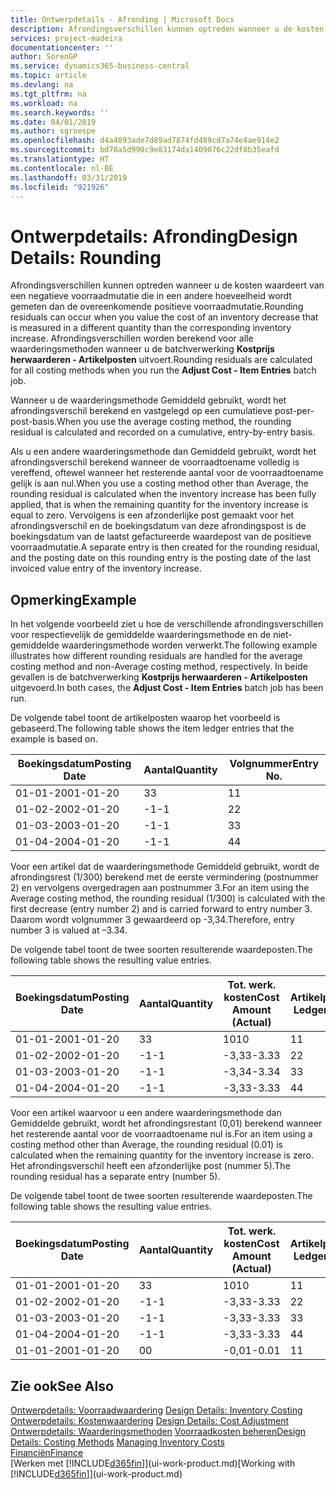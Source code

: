 ```yaml
---
title: Ontwerpdetails - Afronding | Microsoft Docs
description: Afrondingsverschillen kunnen optreden wanneer u de kosten waardeert van een negatieve voorraadmutatie die in een andere hoeveelheid wordt gemeten dan de overeenkomende positieve voorraadmutatie. Afrondingsverschillen worden berekend voor alle waarderingsmethoden wanneer u de batchverwerking **Kostprijs herwaarderen - Artikelposten** uitvoert.
services: project-madeira
documentationcenter: ''
author: SorenGP
ms.service: dynamics365-business-central
ms.topic: article
ms.devlang: na
ms.tgt_pltfrm: na
ms.workload: na
ms.search.keywords: ''
ms.date: 04/01/2019
ms.author: sgroespe
ms.openlocfilehash: d4a4893ade7d89ad7874fd489cd7a74e4ae914e2
ms.sourcegitcommit: bd78a5d990c9e83174da1409076c22df8b35eafd
ms.translationtype: HT
ms.contentlocale: nl-BE
ms.lasthandoff: 03/31/2019
ms.locfileid: "921926"
---
```

# <a name="design-details-rounding"></a><span data-ttu-id="7caac-104">Ontwerpdetails: Afronding</span><span class="sxs-lookup"><span data-stu-id="7caac-104">Design Details: Rounding</span></span>
<span data-ttu-id="7caac-105">Afrondingsverschillen kunnen optreden wanneer u de kosten waardeert van een negatieve voorraadmutatie die in een andere hoeveelheid wordt gemeten dan de overeenkomende positieve voorraadmutatie.</span><span class="sxs-lookup"><span data-stu-id="7caac-105">Rounding residuals can occur when you value the cost of an inventory decrease that is measured in a different quantity than the corresponding inventory increase.</span></span> <span data-ttu-id="7caac-106">Afrondingsverschillen worden berekend voor alle waarderingsmethoden wanneer u de batchverwerking **Kostprijs herwaarderen - Artikelposten** uitvoert.</span><span class="sxs-lookup"><span data-stu-id="7caac-106">Rounding residuals are calculated for all costing methods when you run the **Adjust Cost - Item Entries** batch job.</span></span>  

 <span data-ttu-id="7caac-107">Wanneer u de waarderingsmethode Gemiddeld gebruikt, wordt het afrondingsverschil berekend en vastgelegd op een cumulatieve post-per-post-basis.</span><span class="sxs-lookup"><span data-stu-id="7caac-107">When you use the average costing method, the rounding residual is calculated and recorded on a cumulative, entry-by-entry basis.</span></span>  

 <span data-ttu-id="7caac-108">Als u een andere waarderingsmethode dan Gemiddeld gebruikt, wordt het afrondingsverschil berekend wanneer de voorraadtoename volledig is vereffend, oftewel wanneer het resterende aantal voor de voorraadtoename gelijk is aan nul.</span><span class="sxs-lookup"><span data-stu-id="7caac-108">When you use a costing method other than Average, the rounding residual is calculated when the inventory increase has been fully applied, that is when the remaining quantity for the inventory increase is equal to zero.</span></span> <span data-ttu-id="7caac-109">Vervolgens is een afzonderlijke post gemaakt voor het afrondingsverschil en de boekingsdatum van deze afrondingspost is de boekingsdatum van de laatst gefactureerde waardepost van de positieve voorraadmutatie.</span><span class="sxs-lookup"><span data-stu-id="7caac-109">A separate entry is then created for the rounding residual, and the posting date on this rounding entry is the posting date of the last invoiced value entry of the inventory increase.</span></span>  

## <a name="example"></a><span data-ttu-id="7caac-110">Opmerking</span><span class="sxs-lookup"><span data-stu-id="7caac-110">Example</span></span>  
 <span data-ttu-id="7caac-111">In het volgende voorbeeld ziet u hoe de verschillende afrondingsverschillen voor respectievelijk de gemiddelde waarderingsmethode en de niet-gemiddelde waarderingsmethode worden verwerkt.</span><span class="sxs-lookup"><span data-stu-id="7caac-111">The following example illustrates how different rounding residuals are handled for the average costing method and non-Average costing method, respectively.</span></span> <span data-ttu-id="7caac-112">In beide gevallen is de batchverwerking **Kostprijs herwaarderen - Artikelposten** uitgevoerd.</span><span class="sxs-lookup"><span data-stu-id="7caac-112">In both cases, the **Adjust Cost - Item Entries** batch job has been run.</span></span>  

 <span data-ttu-id="7caac-113">De volgende tabel toont de artikelposten waarop het voorbeeld is gebaseerd.</span><span class="sxs-lookup"><span data-stu-id="7caac-113">The following table shows the item ledger entries that the example is based on.</span></span>  

|<span data-ttu-id="7caac-114">Boekingsdatum</span><span class="sxs-lookup"><span data-stu-id="7caac-114">Posting Date</span></span>|<span data-ttu-id="7caac-115">Aantal</span><span class="sxs-lookup"><span data-stu-id="7caac-115">Quantity</span></span>|<span data-ttu-id="7caac-116">Volgnummer</span><span class="sxs-lookup"><span data-stu-id="7caac-116">Entry No.</span></span>|  
|------------------|--------------|---------------|  
|<span data-ttu-id="7caac-117">01-01-20</span><span class="sxs-lookup"><span data-stu-id="7caac-117">01-01-20</span></span>|<span data-ttu-id="7caac-118">3</span><span class="sxs-lookup"><span data-stu-id="7caac-118">3</span></span>|<span data-ttu-id="7caac-119">1</span><span class="sxs-lookup"><span data-stu-id="7caac-119">1</span></span>|  
|<span data-ttu-id="7caac-120">01-02-20</span><span class="sxs-lookup"><span data-stu-id="7caac-120">02-01-20</span></span>|<span data-ttu-id="7caac-121">-1</span><span class="sxs-lookup"><span data-stu-id="7caac-121">-1</span></span>|<span data-ttu-id="7caac-122">2</span><span class="sxs-lookup"><span data-stu-id="7caac-122">2</span></span>|  
|<span data-ttu-id="7caac-123">01-03-20</span><span class="sxs-lookup"><span data-stu-id="7caac-123">03-01-20</span></span>|<span data-ttu-id="7caac-124">-1</span><span class="sxs-lookup"><span data-stu-id="7caac-124">-1</span></span>|<span data-ttu-id="7caac-125">3</span><span class="sxs-lookup"><span data-stu-id="7caac-125">3</span></span>|  
|<span data-ttu-id="7caac-126">01-04-20</span><span class="sxs-lookup"><span data-stu-id="7caac-126">04-01-20</span></span>|<span data-ttu-id="7caac-127">-1</span><span class="sxs-lookup"><span data-stu-id="7caac-127">-1</span></span>|<span data-ttu-id="7caac-128">4</span><span class="sxs-lookup"><span data-stu-id="7caac-128">4</span></span>|  

 <span data-ttu-id="7caac-129">Voor een artikel dat de waarderingsmethode Gemiddeld gebruikt, wordt de afrondingsrest (1/300) berekend met de eerste vermindering (postnummer 2) en vervolgens overgedragen aan postnummer 3.</span><span class="sxs-lookup"><span data-stu-id="7caac-129">For an item using the Average costing method, the rounding residual (1/300) is calculated with the first decrease (entry number 2) and is carried forward to entry number 3.</span></span> <span data-ttu-id="7caac-130">Daarom wordt volgnummer 3 gewaardeerd op -3,34.</span><span class="sxs-lookup"><span data-stu-id="7caac-130">Therefore, entry number 3 is valued at –3.34.</span></span>  

 <span data-ttu-id="7caac-131">De volgende tabel toont de twee soorten resulterende waardeposten.</span><span class="sxs-lookup"><span data-stu-id="7caac-131">The following table shows the resulting value entries.</span></span>  

|<span data-ttu-id="7caac-132">Boekingsdatum</span><span class="sxs-lookup"><span data-stu-id="7caac-132">Posting Date</span></span>|<span data-ttu-id="7caac-133">Aantal</span><span class="sxs-lookup"><span data-stu-id="7caac-133">Quantity</span></span>|<span data-ttu-id="7caac-134">Tot. werk. kosten</span><span class="sxs-lookup"><span data-stu-id="7caac-134">Cost Amount (Actual)</span></span>|<span data-ttu-id="7caac-135">Artikelpostnr.</span><span class="sxs-lookup"><span data-stu-id="7caac-135">Item Ledger Entry No.</span></span>|<span data-ttu-id="7caac-136">Volgnummer</span><span class="sxs-lookup"><span data-stu-id="7caac-136">Entry No.</span></span>|  
|------------------|--------------|----------------------------|---------------------------|---------------|  
|<span data-ttu-id="7caac-137">01-01-20</span><span class="sxs-lookup"><span data-stu-id="7caac-137">01-01-20</span></span>|<span data-ttu-id="7caac-138">3</span><span class="sxs-lookup"><span data-stu-id="7caac-138">3</span></span>|<span data-ttu-id="7caac-139">10</span><span class="sxs-lookup"><span data-stu-id="7caac-139">10</span></span>|<span data-ttu-id="7caac-140">1</span><span class="sxs-lookup"><span data-stu-id="7caac-140">1</span></span>|<span data-ttu-id="7caac-141">1</span><span class="sxs-lookup"><span data-stu-id="7caac-141">1</span></span>|  
|<span data-ttu-id="7caac-142">01-02-20</span><span class="sxs-lookup"><span data-stu-id="7caac-142">02-01-20</span></span>|<span data-ttu-id="7caac-143">-1</span><span class="sxs-lookup"><span data-stu-id="7caac-143">-1</span></span>|<span data-ttu-id="7caac-144">-3,33</span><span class="sxs-lookup"><span data-stu-id="7caac-144">-3.33</span></span>|<span data-ttu-id="7caac-145">2</span><span class="sxs-lookup"><span data-stu-id="7caac-145">2</span></span>|<span data-ttu-id="7caac-146">2</span><span class="sxs-lookup"><span data-stu-id="7caac-146">2</span></span>|  
|<span data-ttu-id="7caac-147">01-03-20</span><span class="sxs-lookup"><span data-stu-id="7caac-147">03-01-20</span></span>|<span data-ttu-id="7caac-148">-1</span><span class="sxs-lookup"><span data-stu-id="7caac-148">-1</span></span>|<span data-ttu-id="7caac-149">-3,34</span><span class="sxs-lookup"><span data-stu-id="7caac-149">-3.34</span></span>|<span data-ttu-id="7caac-150">3</span><span class="sxs-lookup"><span data-stu-id="7caac-150">3</span></span>|<span data-ttu-id="7caac-151">3</span><span class="sxs-lookup"><span data-stu-id="7caac-151">3</span></span>|  
|<span data-ttu-id="7caac-152">01-04-20</span><span class="sxs-lookup"><span data-stu-id="7caac-152">04-01-20</span></span>|<span data-ttu-id="7caac-153">-1</span><span class="sxs-lookup"><span data-stu-id="7caac-153">-1</span></span>|<span data-ttu-id="7caac-154">-3,33</span><span class="sxs-lookup"><span data-stu-id="7caac-154">-3.33</span></span>|<span data-ttu-id="7caac-155">4</span><span class="sxs-lookup"><span data-stu-id="7caac-155">4</span></span>|<span data-ttu-id="7caac-156">4</span><span class="sxs-lookup"><span data-stu-id="7caac-156">4</span></span>|  

 <span data-ttu-id="7caac-157">Voor een artikel waarvoor u een andere waarderingsmethode dan Gemiddelde gebruikt, wordt het afrondingsrestant (0,01) berekend wanneer het resterende aantal voor de voorraadtoename nul is.</span><span class="sxs-lookup"><span data-stu-id="7caac-157">For an item using a costing method other than Average, the rounding residual (0.01) is calculated when the remaining quantity for the inventory increase is zero.</span></span> <span data-ttu-id="7caac-158">Het afrondingsverschil heeft een afzonderlijke post (nummer 5).</span><span class="sxs-lookup"><span data-stu-id="7caac-158">The rounding residual has a separate entry (number 5).</span></span>  

 <span data-ttu-id="7caac-159">De volgende tabel toont de twee soorten resulterende waardeposten.</span><span class="sxs-lookup"><span data-stu-id="7caac-159">The following table shows the resulting value entries.</span></span>  

|<span data-ttu-id="7caac-160">Boekingsdatum</span><span class="sxs-lookup"><span data-stu-id="7caac-160">Posting Date</span></span>|<span data-ttu-id="7caac-161">Aantal</span><span class="sxs-lookup"><span data-stu-id="7caac-161">Quantity</span></span>|<span data-ttu-id="7caac-162">Tot. werk. kosten</span><span class="sxs-lookup"><span data-stu-id="7caac-162">Cost Amount (Actual)</span></span>|<span data-ttu-id="7caac-163">Artikelpostnr.</span><span class="sxs-lookup"><span data-stu-id="7caac-163">Item Ledger Entry No.</span></span>|<span data-ttu-id="7caac-164">Volgnummer</span><span class="sxs-lookup"><span data-stu-id="7caac-164">Entry No.</span></span>|  
|------------------|--------------|----------------------------|---------------------------|---------------|  
|<span data-ttu-id="7caac-165">01-01-20</span><span class="sxs-lookup"><span data-stu-id="7caac-165">01-01-20</span></span>|<span data-ttu-id="7caac-166">3</span><span class="sxs-lookup"><span data-stu-id="7caac-166">3</span></span>|<span data-ttu-id="7caac-167">10</span><span class="sxs-lookup"><span data-stu-id="7caac-167">10</span></span>|<span data-ttu-id="7caac-168">1</span><span class="sxs-lookup"><span data-stu-id="7caac-168">1</span></span>|<span data-ttu-id="7caac-169">1</span><span class="sxs-lookup"><span data-stu-id="7caac-169">1</span></span>|  
|<span data-ttu-id="7caac-170">01-02-20</span><span class="sxs-lookup"><span data-stu-id="7caac-170">02-01-20</span></span>|<span data-ttu-id="7caac-171">-1</span><span class="sxs-lookup"><span data-stu-id="7caac-171">-1</span></span>|<span data-ttu-id="7caac-172">-3,33</span><span class="sxs-lookup"><span data-stu-id="7caac-172">-3.33</span></span>|<span data-ttu-id="7caac-173">2</span><span class="sxs-lookup"><span data-stu-id="7caac-173">2</span></span>|<span data-ttu-id="7caac-174">2</span><span class="sxs-lookup"><span data-stu-id="7caac-174">2</span></span>|  
|<span data-ttu-id="7caac-175">01-03-20</span><span class="sxs-lookup"><span data-stu-id="7caac-175">03-01-20</span></span>|<span data-ttu-id="7caac-176">-1</span><span class="sxs-lookup"><span data-stu-id="7caac-176">-1</span></span>|<span data-ttu-id="7caac-177">-3,33</span><span class="sxs-lookup"><span data-stu-id="7caac-177">-3.33</span></span>|<span data-ttu-id="7caac-178">3</span><span class="sxs-lookup"><span data-stu-id="7caac-178">3</span></span>|<span data-ttu-id="7caac-179">3</span><span class="sxs-lookup"><span data-stu-id="7caac-179">3</span></span>|  
|<span data-ttu-id="7caac-180">01-04-20</span><span class="sxs-lookup"><span data-stu-id="7caac-180">04-01-20</span></span>|<span data-ttu-id="7caac-181">-1</span><span class="sxs-lookup"><span data-stu-id="7caac-181">-1</span></span>|<span data-ttu-id="7caac-182">-3,33</span><span class="sxs-lookup"><span data-stu-id="7caac-182">-3.33</span></span>|<span data-ttu-id="7caac-183">4</span><span class="sxs-lookup"><span data-stu-id="7caac-183">4</span></span>|<span data-ttu-id="7caac-184">4</span><span class="sxs-lookup"><span data-stu-id="7caac-184">4</span></span>|  
|<span data-ttu-id="7caac-185">01-01-20</span><span class="sxs-lookup"><span data-stu-id="7caac-185">01-01-20</span></span>|<span data-ttu-id="7caac-186">0</span><span class="sxs-lookup"><span data-stu-id="7caac-186">0</span></span>|<span data-ttu-id="7caac-187">-0,01</span><span class="sxs-lookup"><span data-stu-id="7caac-187">-0.01</span></span>|<span data-ttu-id="7caac-188">1</span><span class="sxs-lookup"><span data-stu-id="7caac-188">1</span></span>|<span data-ttu-id="7caac-189">5</span><span class="sxs-lookup"><span data-stu-id="7caac-189">5</span></span>|  

## <a name="see-also"></a><span data-ttu-id="7caac-190">Zie ook</span><span class="sxs-lookup"><span data-stu-id="7caac-190">See Also</span></span>  
 <span data-ttu-id="7caac-191">[Ontwerpdetails: Voorraadwaardering](design-details-inventory-costing.md) </span><span class="sxs-lookup"><span data-stu-id="7caac-191">[Design Details: Inventory Costing](design-details-inventory-costing.md) </span></span>  
 <span data-ttu-id="7caac-192">[Ontwerpdetails: Kostenwaardering](design-details-cost-adjustment.md) </span><span class="sxs-lookup"><span data-stu-id="7caac-192">[Design Details: Cost Adjustment](design-details-cost-adjustment.md) </span></span>  
 <span data-ttu-id="7caac-193">[Ontwerpdetails: Waarderingsmethoden](design-details-costing-methods.md) [Voorraadkosten beheren](finance-manage-inventory-costs.md)</span><span class="sxs-lookup"><span data-stu-id="7caac-193">[Design Details: Costing Methods](design-details-costing-methods.md) [Managing Inventory Costs](finance-manage-inventory-costs.md)</span></span>  
 [<span data-ttu-id="7caac-194">Financiën</span><span class="sxs-lookup"><span data-stu-id="7caac-194">Finance</span></span>](finance.md)  
 <span data-ttu-id="7caac-195">[Werken met [!INCLUDE[d365fin](includes/d365fin_md.md)]](ui-work-product.md)</span><span class="sxs-lookup"><span data-stu-id="7caac-195">[Working with [!INCLUDE[d365fin](includes/d365fin_md.md)]](ui-work-product.md)</span></span>
